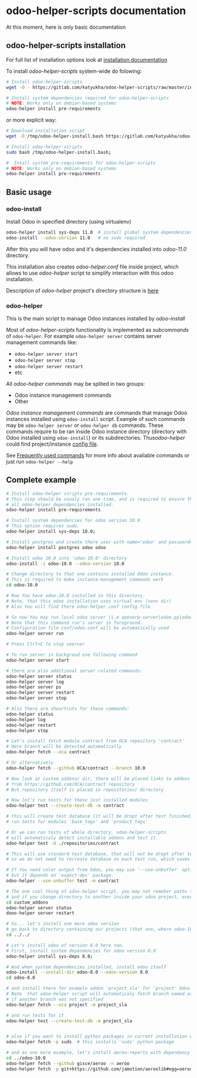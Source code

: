 # odoo-helper-scripts documentation

At this moment, here is only basic documentation

## odoo-helper-scripts installation

For full list of installation options look at [installation documentation](./installation.md)

To install *odoo-helper-scripts* system-wide do folowing:

```bash
# Install odoo-helper-scripts
wget -O - https://gitlab.com/katyukha/odoo-helper-scripts/raw/master/install-system.bash | sudo bash -s

# Install system dependencies required for odoo-helper-scripts
# NOTE: Works only on debian-based systems
odoo-helper install pre-requirements
```

or more explicit way:

```bash
# Download installation script
wget -O /tmp/odoo-helper-install.bash https://gitlab.com/katyukha/odoo-helper-scripts/raw/master/install-system.bash;

# Install odoo-helper-scripts
sudo bash /tmp/odoo-helper-install.bash;

#  Intall system pre-requirements for odoo-helper-scripts
# NOTE: Works only on debian-based systems
odoo-helper install pre-requirements
```


## Basic usage

### odoo-install

Install Odoo in specified directory (using virtualenv)

```bash
odoo-helper install sys-deps 11.0  # install global system dependencies for specified version of Odoo
odoo-install --odoo-version 11.0   # no sudo required
```

After this you will have odoo and it's dependencies installed into *odoo-11.0* directory.

This installation also creates *odoo-helper.conf* file inside project, which allows to use
*odoo-helper* script to simplify interaction with this odoo installation.

Description of *odoo-helper* project's directory structure is [here](./project-directory-structure.md')


### odoo-helper

This is the main script to manage Odoo instances installed by *odoo-install*

Most of *odoo-helper-scripts* functionality is implemented as *subcommands* of `odoo-helper`.
For example `odoo-helper server` contains server management commands like:
- `odoo-helper server start`
- `odoo-helper server stop`
- `odoo-helper server restart`
- etc

All *odoo-helper commands* may be splited in two groups:
- Odoo instance management commands
- Other

*Odoo instance management commands* are commands that manage Odoo instances installed using `odoo-install` script.
Example of such commands may be `odoo-helper server` or `odoo-helper db` commands.
These commands require to be ran inside Odoo instance directory (directory with Odoo installed using `odoo-install`)
or its subdirectories. Thus*odoo-helper* could find project/instance [config file](./odoo-helper-configuration.md).

See [Frequently used commands](./frequently-used-commands.md) for more info about available commands
or just run `odoo-helper --help`


## Complete example

```bash
# Install odoo-helper scripts pre-requirements.
# This step should be usualy ran one time, and is required to ensure that
# all odoo-helper dependencies installed.
odoo-helper install pre-requirements

# Install system dependencies for odoo version 10.0
# This option requires sudo.
odoo-helper install sys-deps 10.0;

# Install postgres and create there user with name='odoo' and password='odoo'
odoo-helper install postgres odoo odoo

# Install odoo 10.0 into 'odoo-10.0' directory
odoo-install -i odoo-10.0 --odoo-version 10.0

# Change directory to that one contains installed Odoo instance.
# This is required to make instance-management commands work
cd odoo-10.0

# Now You have odoo-10.0 installed in this directory.
# Note, that this odoo installation uses virtual env (venv dir)
# Also You will find there odoo-helper.conf config file

# So now You may run local odoo server (i.e openerp-server|odoo.py|odoo-bin script).
# Note that this command run's server in foreground.
# Configuration file conf/odoo.conf will be automatically used
odoo-helper server run

# Press Ctrl+C to stop seerver

# To run server in backgroud use following command
odoo-helper server start

# there are also additional server related commands:
odoo-helper server status
odoo-helper server log
odoo-helper server ps
odoo-helper server restart
odoo-helper server stop

# Also there are shourtcuts for these commands:
odoo-helper status
odoo-helper log
odoo-helper restart
odoo-helper stop

# Let's install fetch module contract from OCA repository 'contract'
# Here branch will be detected automatically
odoo-helper fetch --oca contract

# Or alternatively
odoo-helper fetch --github OCA/contract --branch 10.0

# Now look at custom_addons/ dir, there will be placed links to addons
# from https://github.com/OCA/contract repository
# But repository itself is placed in repositories/ directory

# Now let's run tests for these just installed modules
odoo-helper test --create-test-db -m contract

# this will create test database (it will be dropt after test finished) and 
# run tests for modules 'base_tags' and 'product_tags'

# Or we can run tests of whole directory, odoo-helper-scripts
# will automaticaly detect installable addons and test it
odoo-helper test -d ./repositories/contract

# This will use standard test database, that will not be dropt after tests,
# so we do not need to recreate database on each test run, which saves time

# If You need color output from Odoo, you may use '--use-unbuffer' option,
# but it depends on 'expect-dev' package.
odoo-helper --use-unbuffer test -m contract

# The one cool thing of odoo-helper script, you may not remeber paths to odoo instalation,
# and if you change directory to another inside your odoo project, everything will continue to work.
cd custom_addons
odoo-helper server status
dooo-helper server restart

# So... let's install one more odoo version
# go back to directory containing our projects (that one, where odoo-10.0 project is placed)
cd ../../

# Let's install odoo of version 8.0 here too.
# First, install system dependencies for odoo version 8.0
odoo-helper install sys-deps 8.0;

# And when system dependencies installed, install odoo itself
odoo-install --install-dir odoo-8.0 --odoo-version 8.0
cd odoo-8.0

# and install there for example addon 'project_sla' for 'project' Odoo Comutinty repository
# Note  that odoo-helper script will automaticaly fetch branch named as server version in current install,
# if another branch was not specified
odoo-helper fetch --oca project -m project_sla

# and run tests for it
odoo-helper test --create-test-db -m project_sla


# also if you want to install python packages in current installation environment, you may use command:
odoo-helper fetch -p suds  # this installs 'suds' python package

# and as one more example, let's install aeroo-reports with dependancy to aeroolib in odoo 10.0
cd ../odoo-10.0
odoo-helper fetch --github gisce/aeroo -n aeroo
odoo-helper fetch -p git+https://github.com/jamotion/aeroolib#egg=aeroolib

```
